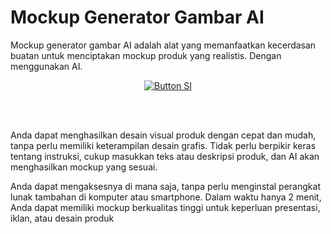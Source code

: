 # Mockup Generator Gambar AI

Mockup generator gambar AI adalah alat yang memanfaatkan kecerdasan buatan untuk menciptakan mockup produk yang realistis. Dengan menggunakan AI. 

<div align = center>
    
[![Button SI]][Link SI]

<br>
<br>
</div>

Anda dapat menghasilkan desain visual produk dengan cepat dan mudah, tanpa perlu memiliki keterampilan desain grafis. Tidak perlu berpikir keras tentang instruksi, cukup masukkan teks atau deskripsi produk, dan AI akan menghasilkan mockup yang sesuai. 

Anda dapat mengaksesnya di mana saja, tanpa perlu menginstal perangkat lunak tambahan di komputer atau smartphone. Dalam waktu hanya 2 menit, Anda dapat memiliki mockup berkualitas tinggi untuk keperluan presentasi, iklan, atau desain produk




<!---------------------------------[ Bagian Single Image ]---------------------------------->

[Button SI]: https://ratakan.com/uploads/prd-89ed7719e8.jpg
[Link SI]: #
